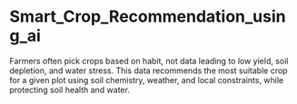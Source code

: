 # Smart_Crop_Recommendation_using_ai
Farmers often pick crops based on habit, not data leading to low yield, soil depletion, and water stress. This data recommends the most suitable crop for a given plot using soil chemistry, weather, and local constraints, while protecting soil health and water.
